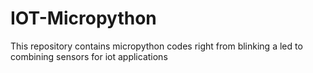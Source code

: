 # IOT-Micropython
This repository contains micropython codes right from blinking a led to combining sensors for iot applications
